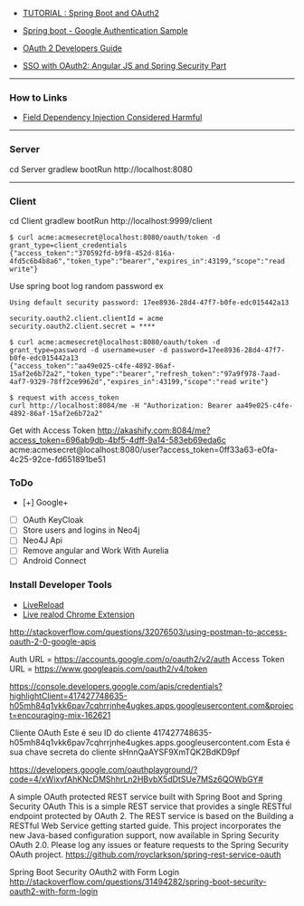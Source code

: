 - [TUTORIAL : Spring Boot and OAuth2](https://spring.io/guides/tutorials/spring-boot-oauth2/)
- [Spring boot - Google Authentication Sample](https://github.com/SoatGroup/spring-boot-google-auth)

- [OAuth 2 Developers Guide](https://projects.spring.io/spring-security-oauth/docs/oauth2.html)

- [SSO with OAuth2: Angular JS and Spring Security Part](https://spring.io/blog/2015/02/03/sso-with-oauth2-angular-js-and-spring-security-part-v)

---
### How to Links

- [Field Dependency Injection Considered Harmful](http://vojtechruzicka.com/field-dependency-injection-considered-harmful/)

---
### Server

cd Server
gradlew bootRun
http://localhost:8080

---
### Client

cd Client
gradlew bootRun
http://localhost:9999/client


```
$ curl acme:acmesecret@localhost:8080/oauth/token -d grant_type=client_credentials
{"access_token":"370592fd-b9f8-452d-816a-4fd5c6b4b8a6","token_type":"bearer","expires_in":43199,"scope":"read write"}
```

Use spring boot log random password ex

```
Using default security password: 17ee8936-28d4-47f7-b0fe-edc015442a13
```

```
security.oauth2.client.clientId = acme
security.oauth2.client.secret = ****
```

```
$ curl acme:acmesecret@localhost:8080/oauth/token -d grant_type=password -d username=user -d password=17ee8936-28d4-47f7-b0fe-edc015442a13
{"access_token":"aa49e025-c4fe-4892-86af-15af2e6b72a2","token_type":"bearer","refresh_token":"97a9f978-7aad-4af7-9329-78ff2ce9962d","expires_in":43199,"scope":"read write"}
```

```
$ request with access_token
curl http://localhost:8084/me -H "Authorization: Bearer aa49e025-c4fe-4892-86af-15af2e6b72a2"
```

Get with Access Token 
http://akashify.com:8084/me?access_token=696ab9db-4bf5-4dff-9a14-583eb69eda6c
acme:acmesecret@localhost:8080/user?access_token=0ff33a63-e0fa-4c25-92ce-fd651891be51


### ToDo

- [+] Google+
- [ ] OAuth KeyCloak
- [ ] Store users and logins in Neo4j
- [ ] Neo4J Api
- [ ] Remove angular and Work With Aurelia
- [ ] Android Connect 

### Install Developer Tools

- [LiveReload](http://livereload.com/)
- [Live realod Chrome Extension](https://chrome.google.com/webstore/detail/livereload/jnihajbhpnppcggbcgedagnkighmdlei)


http://stackoverflow.com/questions/32076503/using-postman-to-access-oauth-2-0-google-apis

Auth URL = https://accounts.google.com/o/oauth2/v2/auth
Access Token URL = https://www.googleapis.com/oauth2/v4/token

https://console.developers.google.com/apis/credentials?highlightClient=417427748635-h05mh84q1vkk6pav7cqhrrjnhe4ugkes.apps.googleusercontent.com&project=encouraging-mix-162621

Cliente OAuth
Este é seu ID do cliente
417427748635-h05mh84q1vkk6pav7cqhrrjnhe4ugkes.apps.googleusercontent.com
Esta é sua chave secreta do cliente
sHnnQaAYSF9XmTQK2BdKD9pf

https://developers.google.com/oauthplayground/?code=4/xWixvfAhKNcDMShhrLn2HBvbX5dDtSUe7MSz6QOWbGY#











A simple OAuth protected REST service built with Spring Boot and Spring Security OAuth
This is a simple REST service that provides a single RESTful endpoint protected by OAuth 2. The REST service is based on the Building a RESTful Web Service getting started guide. This project incorporates the new Java-based configuration support, now available in Spring Security OAuth 2.0. Please log any issues or feature requests to the Spring Security OAuth project.
https://github.com/royclarkson/spring-rest-service-oauth





Spring Boot Security OAuth2 with Form Login
http://stackoverflow.com/questions/31494282/spring-boot-security-oauth2-with-form-login



